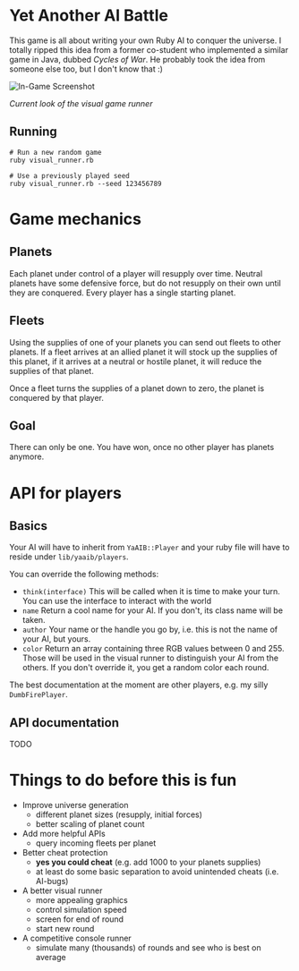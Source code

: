 # Yet Another AI Battle

This game is all about writing your own Ruby AI to conquer the universe.
I totally ripped this idea from a former co-student who implemented a similar game in Java, dubbed *Cycles of War*.
He probably took the idea from someone else too, but I don't know that :)

![In-Game Screenshot](https://cloud.githubusercontent.com/assets/453584/11452821/984efe3a-95f4-11e5-87c5-90d2698675ae.png)

*Current look of the visual game runner*

## Running

````
# Run a new random game
ruby visual_runner.rb

# Use a previously played seed
ruby visual_runner.rb --seed 123456789
````

# Game mechanics

## Planets

Each planet under control of a player will resupply over time.
Neutral planets have some defensive force, but do not resupply on their own until they are conquered.
Every player has a single starting planet.

## Fleets

Using the supplies of one of your planets you can send out fleets to other planets. If a fleet arrives
at an allied planet it will stock up the supplies of this planet, if it arrives at a neutral or hostile
planet, it will reduce the supplies of that planet.

Once a fleet turns the supplies of a planet down to zero, the planet is conquered by that player.

## Goal

There can only be one. You have won, once no other player has planets anymore.

# API for players

## Basics

Your AI will have to inherit from `YaAIB::Player` and your ruby file will have to reside under
`lib/yaaib/players`.

You can override the following methods:

* `think(interface)` This will be called when it is time to make your turn. You can use the interface
  to interact with the world
* `name` Return a cool name for your AI. If you don't, its class name will be taken.
* `author` Your name or the handle you go by, i.e. this is not the name of your AI, but yours.
* `color` Return an array containing three RGB values between 0 and 255. Those will be used in the
  visual runner to distinguish your AI from the others. If you don't override it, you get a random color
  each round.

The best documentation at the moment are other players, e.g. my silly `DumbFirePlayer`.

## API documentation

TODO

# Things to do before this is fun

* Improve universe generation
    * different planet sizes (resupply, initial forces)
    * better scaling of planet count
* Add more helpful APIs
    * query incoming fleets per planet
* Better cheat protection
    * **yes you could cheat** (e.g. add 1000 to your planets supplies)
    * at least do some basic separation to avoid unintended cheats (i.e. AI-bugs)
* A better visual runner
    * more appealing graphics
    * control simulation speed
    * screen for end of round
    * start new round
* A competitive console runner
    * simulate many (thousands) of rounds and see who is best on average
